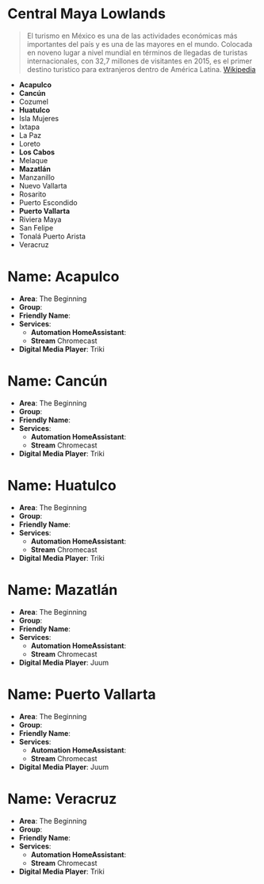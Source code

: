 # Central Maya Lowlands

> El turismo en México es una de las actividades económicas más importantes del país y es una de las mayores en el mundo. Colocada en noveno lugar a nivel mundial en términos de llegadas de turistas internacionales, con 32,7 millones de visitantes en 2015, es el primer destino turistico para extranjeros dentro de América Latina. [Wikipedia](https://es.wikipedia.org/wiki/Turismo_en_M%C3%A9xico)

- __Acapulco__
- __Cancún__
- Cozumel
- __Huatulco__
- Isla Mujeres
- Ixtapa
- La Paz
- Loreto
- __Los Cabos__
- Melaque
- __Mazatlán__
- Manzanillo
- Nuevo Vallarta
- Rosarito
- Puerto Escondido
- __Puerto Vallarta__
- Riviera Maya
- San Felipe
- Tonalá Puerto Arista
- Veracruz

# Name: Acapulco

- __Area__: The Beginning
- __Group__: 
- __Friendly Name__: 
- __Services__:
  - __Automation HomeAssistant__:
  - __Stream__ Chromecast
- __Digital Media Player__: Triki

# Name: Cancún

- __Area__: The Beginning
- __Group__: 
- __Friendly Name__: 
- __Services__:
  - __Automation HomeAssistant__:
  - __Stream__ Chromecast
- __Digital Media Player__: Triki

# Name: Huatulco

- __Area__: The Beginning
- __Group__: 
- __Friendly Name__: 
- __Services__:
  - __Automation HomeAssistant__:
  - __Stream__ Chromecast
- __Digital Media Player__: Triki


# Name: Mazatlán

- __Area__: The Beginning
- __Group__: 
- __Friendly Name__: 
- __Services__:
  - __Automation HomeAssistant__:
  - __Stream__ Chromecast
- __Digital Media Player__: Juum


# Name: Puerto Vallarta

- __Area__: The Beginning
- __Group__: 
- __Friendly Name__: 
- __Services__:
  - __Automation HomeAssistant__:
  - __Stream__ Chromecast
- __Digital Media Player__: Juum

# Name: Veracruz

- __Area__: The Beginning
- __Group__: 
- __Friendly Name__: 
- __Services__:
  - __Automation HomeAssistant__:
  - __Stream__ Chromecast
- __Digital Media Player__: Triki
